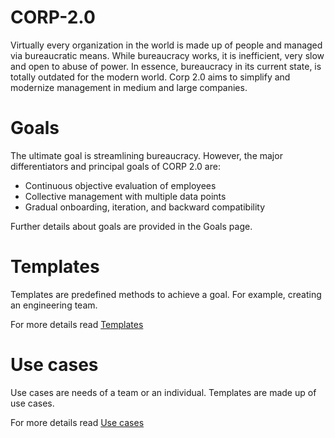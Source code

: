 # CORP-2.0

Virtually every organization in the world is made up of people and managed via bureaucratic means. While bureaucracy works, it is inefficient, very slow and open to abuse of power. In essence, bureaucracy in its current state, is totally outdated for the modern world. Corp 2.0 aims to simplify and modernize management in medium and large companies.

# Goals

The ultimate goal is streamlining bureaucracy. However, the major differentiators and principal goals of CORP 2.0 are:

* Continuous objective evaluation of employees
* Collective management with multiple data points
* Gradual onboarding, iteration, and backward compatibility

Further details about goals are provided in the Goals page.

# Templates

Templates are predefined methods to achieve a goal. For example, creating an engineering team.

For more details read [Templates](TEMPLATES.MD)

# Use cases

Use cases are needs of a team or an individual. Templates are made up of use cases.

For more details read [Use cases](USE_CASES.md)







